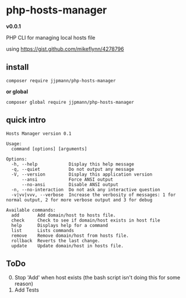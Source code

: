 # php-hosts-manager

__v0.0.1__

PHP CLI for managing local hosts file

using https://gist.github.com/mikeflynn/4278796


## install

    composer require jjpmann/php-hosts-manager

__or global__
    
    composer global require jjpmann/php-hosts-manager

## quick intro

    Hosts Manager version 0.1

    Usage:
      command [options] [arguments]

    Options:
      -h, --help            Display this help message
      -q, --quiet           Do not output any message
      -V, --version         Display this application version
          --ansi            Force ANSI output
          --no-ansi         Disable ANSI output
      -n, --no-interaction  Do not ask any interactive question
      -v|vv|vvv, --verbose  Increase the verbosity of messages: 1 for normal output, 2 for more verbose output and 3 for debug

    Available commands:
      add       Add domain/host to hosts file.
      check     Check to see if domain/host exists in host file
      help      Displays help for a command
      list      Lists commands
      remove    Remove domain/host from hosts file.
      rollback  Reverts the last change.
      update    Update domain/host in hosts file.

## ToDo

0. Stop 'Add' when host exists (the bash script isn't doing this for some reason)
0. Add Tests